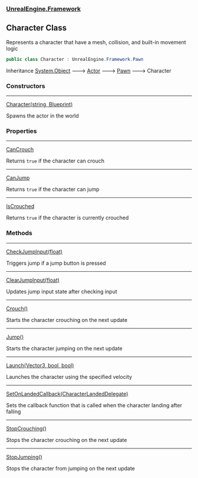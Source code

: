 ### [UnrealEngine.Framework](UnrealEngine_Framework.md 'UnrealEngine.Framework')
## Character Class
Represents a character that have a mesh, collision, and built-in movement logic  
```csharp
public class Character : UnrealEngine.Framework.Pawn
```

Inheritance [System.Object](https://docs.microsoft.com/en-us/dotnet/api/System.Object 'System.Object') &#129106; [Actor](Actor.md 'UnrealEngine.Framework.Actor') &#129106; [Pawn](Pawn.md 'UnrealEngine.Framework.Pawn') &#129106; Character  
### Constructors

***
[Character(string, Blueprint)](Character_Character(string_Blueprint).md 'UnrealEngine.Framework.Character.Character(string, UnrealEngine.Framework.Blueprint)')

Spawns the actor in the world  
### Properties

***
[CanCrouch](Character_CanCrouch.md 'UnrealEngine.Framework.Character.CanCrouch')

Returns `true` if the character can crouch  

***
[CanJump](Character_CanJump.md 'UnrealEngine.Framework.Character.CanJump')

Returns `true` if the character can jump  

***
[IsCrouched](Character_IsCrouched.md 'UnrealEngine.Framework.Character.IsCrouched')

Returns `true` if the character is currently crouched  
### Methods

***
[CheckJumpInput(float)](Character_CheckJumpInput(float).md 'UnrealEngine.Framework.Character.CheckJumpInput(float)')

Triggers jump if a jump button is pressed  

***
[ClearJumpInput(float)](Character_ClearJumpInput(float).md 'UnrealEngine.Framework.Character.ClearJumpInput(float)')

Updates jump input state after checking input  

***
[Crouch()](Character_Crouch().md 'UnrealEngine.Framework.Character.Crouch()')

Starts the character crouching on the next update  

***
[Jump()](Character_Jump().md 'UnrealEngine.Framework.Character.Jump()')

Starts the character jumping on the next update  

***
[Launch(Vector3, bool, bool)](Character_Launch(Vector3_bool_bool).md 'UnrealEngine.Framework.Character.Launch(System.Numerics.Vector3, bool, bool)')

Launches the character using the specified velocity  

***
[SetOnLandedCallback(CharacterLandedDelegate)](Character_SetOnLandedCallback(CharacterLandedDelegate).md 'UnrealEngine.Framework.Character.SetOnLandedCallback(UnrealEngine.Framework.CharacterLandedDelegate)')

Sets the callback function that is called when the character landing after falling  

***
[StopCrouching()](Character_StopCrouching().md 'UnrealEngine.Framework.Character.StopCrouching()')

Stops the character crouching on the next update  

***
[StopJumping()](Character_StopJumping().md 'UnrealEngine.Framework.Character.StopJumping()')

Stops the character from jumping on the next update  
